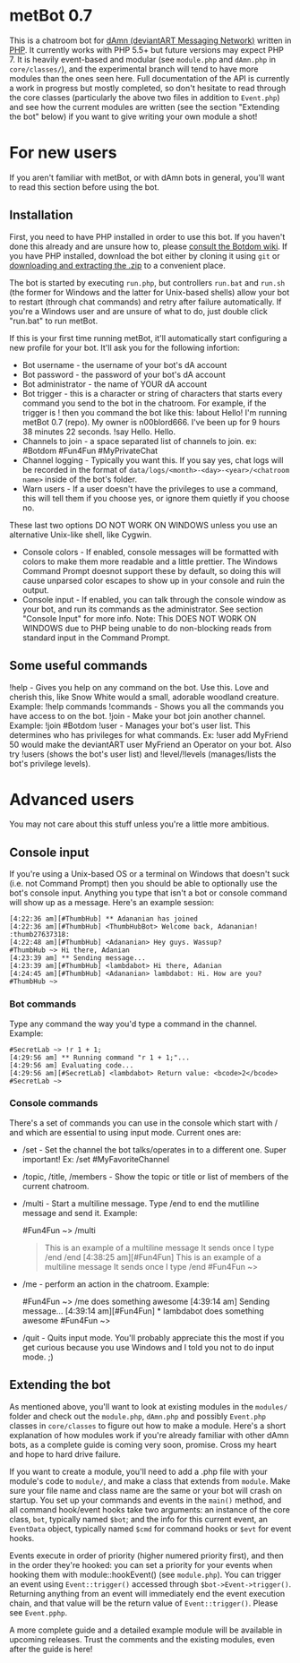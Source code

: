 # metBot 0.7
This is a chatroom bot for [dAmn (deviantART Messaging Network)](http://chat.deviantart.com/) written in [PHP](http://php.net). It currently works with PHP 5.5+ but future versions may expect PHP 7. It is heavily event-based and modular (see `module.php` and `dAmn.php` in `core/classes/`), and the experimental branch will tend to have more modules than the ones seen here. Full documentation of the API is currently a work in progress but mostly completed, so don't hesitate to read through the core classes (particularly the above two files in addition to `Event.php`) and see how the current modules are written (see the section "Extending the bot" below) if you want to give writing your own module a shot!

# For new users
If you aren't familiar with metBot, or with dAmn bots in general, you'll want to read this section before using the bot.

## Installation
First, you need to have PHP installed in order to use this bot. If you haven't done this already and are unsure how to, please [consult the Botdom wiki](http://botdom.com/wiki/Install_PHP). If you have PHP installed, download the bot either by cloning it using `git` or [downloading and extracting the .zip](https://github.com/joshtwo/arsenic/archive/master.zip) to a convenient place.

The bot is started by executing `run.php`, but controllers `run.bat` and `run.sh` (the former for Windows and the latter for Unix-based shells) allow your bot to restart (through chat commands) and retry after failure automatically. If you're a Windows user and are unsure of what to do, just double click "run.bat" to run metBot.

If this is your first time running metBot, it'll automatically start configuring a new profile for your bot. It'll ask you for the following infortion:
* Bot username - the username of your bot's dA account
* Bot password - the password of your bot's dA account
* Bot administrator - the name of YOUR dA account
* Bot trigger - this is a character or string of characters that starts every command you send to the bot in the chatroom. For example, if the trigger is ! then you command the bot like this:
    <n00blord666> !about
    <myKoolChatBot> Hello! I'm running metBot 0.7 (repo). My owner is n00blord666. I've been up for 9 hours 38 minutes 22 seconds.
    <n00blord666> !say Hello.
    <myKoolChatBot> Hello.
* Channels to join - a space separated list of channels to join. ex: #Botdom #Fun4Fun #MyPrivateChat
* Channel logging - Typically you want this. If you say yes, chat logs will be recorded in the format of `data/logs/<month>-<day>-<year>/<chatroom name>` inside of the bot's folder.
* Warn users - If a user doesn't have the privileges to use a command, this will tell them if you choose yes, or ignore them quietly if you choose no.

These last two options DO NOT WORK ON WINDOWS unless you use an alternative Unix-like shell, like Cygwin.
* Console colors - If enabled, console messages will be formatted with colors to make them more readable and a little prettier. The Windows Command Prompt doesnot support these by default, so doing this will cause unparsed color escapes to show up in your console and ruin the output.
* Console input - If enabled, you can talk through the console window as your bot, and run its commands as the administrator. See section "Console Input" for more info. Note: This DOES NOT WORK ON WINDOWS due to PHP being unable to do non-blocking reads from standard input in the Command Prompt.

## Some useful commands
!help <command name> - Gives you help on any command on the bot. Use this. Love and cherish this, like Snow White would a small, adorable woodland creature. Example: !help commands
!commands - Shows you all the commands you have access to on the bot.
!join <channel> - Make your bot join another channel. Example: !join #Botdom
!user - Manages your bot's user list. This determines who has privileges for what commands. Ex: !user add MyFriend 50 would make the deviantART user MyFriend an Operator on your bot. Also try !users (shows the bot's user list) and !level/!levels (manages/lists the bot's privilege levels).

# Advanced users
You may not care about this stuff unless you're a little more ambitious.

## Console input
If you're using a Unix-based OS or a terminal on Windows that doesn't suck (i.e. not Command Prompt) then you should be able to optionally use the bot's console input. Anything you type that isn't a bot or console command will show up as a message. Here's an example session:

    [4:22:36 am][#ThumbHub] ** Adananian has joined
    [4:22:36 am][#ThumbHub] <ThumbHubBot> Welcome back, Adananian! :thumb27637318:
    [4:22:48 am][#ThumbHub] <Adananian> Hey guys. Wassup?
    #ThumbHub ~> Hi there, Adanian
    [4:23:39 am] ** Sending message...
    [4:23:39 am][#ThumbHub] <lambdabot> Hi there, Adanian
    [4:24:45 am][#ThumbHub] <Adananian> lambdabot: Hi. How are you?
    #ThumbHub ~> 


### Bot commands
Type any command the way you'd type a command in the channel. Example:

    #SecretLab ~> !r 1 + 1;
    [4:29:56 am] ** Running command "r 1 + 1;"...
    [4:29:56 am] Evaluating code...
    [4:29:56 am][#SecretLab] <lambdabot> Return value: <bcode>2</bcode>
    #SecretLab ~>

### Console commands
There's a set of commands you can use in the console which start with / and which are essential to using input mode. Current ones are:
* /set <channel> - Set the channel the bot talks/operates in to a different one. Super important! Ex: /set #MyFavoriteChannel
* /topic, /title, /members - Show the topic or title or list of members of the current chatroom.
* /multi - Start a multiline message. Type /end to end the mutliline message and send it. Example:

    #Fun4Fun ~> /multi
    > This is an example
    > of a multiline message
    > It sends once I type /end
    > /end
    [4:38:25 am][#Fun4Fun] <lambdabot> This is an example
    of a multiline message
    It sends once I type /end
    #Fun4Fun ~> 

* /me <message> - perform an action in the chatroom. Example:

    #Fun4Fun ~> /me does something awesome
    [4:39:14 am] Sending message...
    [4:39:14 am][#Fun4Fun] * lambdabot does something awesome
    #Fun4Fun ~>

* /quit - Quits input mode. You'll probably appreciate this the most if you get curious because you use Windows and I told you not to do input mode. ;)

## Extending the bot
As mentioned above, you'll want to look at existing modules in the `modules/` folder and check out the `module.php`, `dAmn.php` and possibly `Event.php` classes in `core/classes` to figure out how to make a module. Here's a short explanation of how modules work if you're already familiar with other dAmn bots, as a complete guide is coming very soon, promise. Cross my heart and hope to hard drive failure.

If you want to create a module, you'll need to add a .php file with your module's code to `module/`, and make a class that extends from `module`. Make sure your file name and class name are the same or your bot will crash on startup. You set up your commands and events in the `main()` method, and all command hook/event hooks take two arguments: an instance of the core class, `bot`, typically named `$bot`; and the info for this current event, an `EventData` object, typically named `$cmd` for command hooks or `$evt` for event hooks.

Events execute in order of priority (higher numered priority first), and then in the order they're hooked: you can set a priority for your events when hooking them with module::hookEvent() (see `module.php`). You can trigger an event using `Event::trigger()` accessed through `$bot->Event->trigger()`. Returning anything from an event will immediately end the event execution chain, and that value will be the return value of `Event::trigger()`. Please see `Event.pphp`.

A more complete guide and a detailed example module will be available in upcoming releases. Trust the comments and the existing modules, even after the guide is here!
